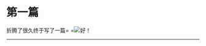 **第一篇**
===================


折腾了很久终于写了一篇= =![好！](http://img5.imgtn.bdimg.com/it/u=1346229709,1643717806&fm=21&gp=0.jpg)

----------



